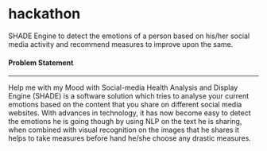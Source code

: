 # hackathon
SHADE Engine to detect the emotions of a person based on his/her social media activity and recommend measures to improve upon the same.

<h4> Problem Statement </h4><hr>

Help me with my Mood with Social-media Health Analysis and Display Engine (SHADE) is a software solution which tries to analyse your current emotions based on the content that you share on different social media websites. With advances in technology, it has now become easy to detect the emotions he is going though by using NLP on the text he is sharing, when combined with visual recognition on the images that he shares it helps to take measures before hand he/she choose any drastic measures.
